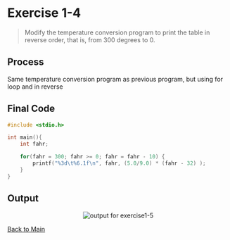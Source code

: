 # Exercise 1-4
> Modify the temperature conversion program to print the table in reverse order, that is, from 300 degrees to 0.

## Process

Same temperature conversion program as previous program, but using for loop and in reverse

## Final Code
```c
#include <stdio.h>

int main(){
    int fahr;

    for(fahr = 300; fahr >= 0; fahr = fahr - 10) {
        printf("%3d\t%6.1f\n", fahr, (5.0/9.0) * (fahr - 32) );
    }
}
```

## Output
<p align="center">
    <image src="../assets/exercise1-5_output.jpg" alt="output for exercise1-5" />
</p>

[Back to Main](../readme.md)
